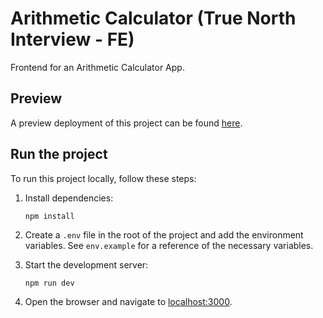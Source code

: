 # Arithmetic Calculator (True North Interview - FE)

Frontend for an Arithmetic Calculator App.

## Preview

A preview deployment of this project can be found [here](https://true-north-interview-fe.vercel.app/).

## Run the project

To run this project locally, follow these steps:

1. Install dependencies:

   `npm install`

2. Create a `.env` file in the root of the project and add the environment variables. See `env.example` for a reference of the necessary variables.

3. Start the development server:

   `npm run dev`

4. Open the browser and navigate to [localhost:3000](http://localhost:3000).
